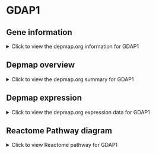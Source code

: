 <h1>GDAP1</h1>

<h2>Gene information</h2>
<details>
  <summary>Click to view the depmap.org information for GDAP1</summary>
  <iframe src="https://depmap.org/portal/gene/GDAP1?tab=about" style="border:none;width:100%;height:800px"></iframe>
</details>

<h2>Depmap overview</h2>
<details>
  <summary>Click to view the depmap.org summary for GDAP1</summary>
  <iframe src="https://depmap.org/portal/gene/GDAP1?tab=overview" style="border:none;width:100%;height:800px"></iframe>
</details>

<h2>Depmap expression</h2>
<details>
  <summary>Click to view the depmap.org expression data for GDAP1</summary>
  <iframe src="https://depmap.org/portal/gene/GDAP1?tab=characterization" style="border:none;width:100%;height:800px"></iframe>
</details>



<h2>Reactome Pathway diagram</h2>
<details>
  <summary>Click to view Reactome pathway for GDAP1</summary>
  <p>Class I peroxisomal membrane protein import</p>
  <iframe src="https://reactome.org/PathwayBrowser/#/R-HSA-9603798" style="border:none;width:100%;height:800px"></iframe>
</details>



